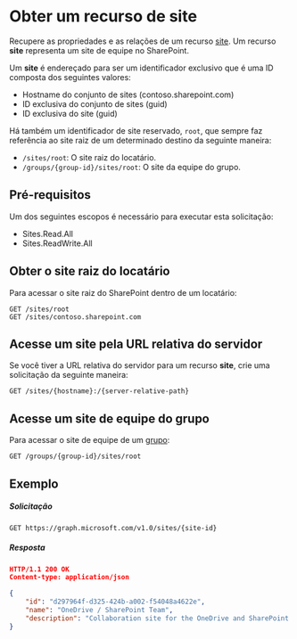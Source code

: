 # <a name="get-a-site-resource"></a>Obter um recurso de site

Recupere as propriedades e as relações de um recurso [site][]. Um recurso **site** representa um site de equipe no SharePoint.

[site]: ../resources/site.md

Um **site** é endereçado para ser um identificador exclusivo que é uma ID composta dos seguintes valores:

* Hostname do conjunto de sites (contoso.sharepoint.com)
* ID exclusiva do conjunto de sites (guid)
* ID exclusiva do site (guid)

Há também um identificador de site reservado, `root`, que sempre faz referência ao site raiz de um determinado destino da seguinte maneira:

* `/sites/root`: O site raiz do locatário.
* `/groups/{group-id}/sites/root`: O site da equipe do grupo.

## <a name="prerequisites"></a>Pré-requisitos

Um dos seguintes escopos é necessário para executar esta solicitação:

* Sites.Read.All
* Sites.ReadWrite.All

## <a name="get-the-tenants-root-site"></a>Obter o site raiz do locatário

Para acessar o site raiz do SharePoint dentro de um locatário:

```http
GET /sites/root
GET /sites/contoso.sharepoint.com
```

## <a name="access-a-site-by-server-relative-url"></a>Acesse um site pela URL relativa do servidor

Se você tiver a URL relativa do servidor para um recurso **site**, crie uma solicitação da seguinte maneira:

```http
GET /sites/{hostname}:/{server-relative-path}
```

## <a name="access-a-group-team-site"></a>Acesse um site de equipe do grupo

Para acessar o site de equipe de um [grupo](../resources/group.md):

```http
GET /groups/{group-id}/sites/root
```

## <a name="example"></a>Exemplo

##### <a name="request"></a>Solicitação

<!-- { "blockType": "request", "name": "get-site", "scopes": "sites.read.all service.sharepoint" } -->

```http
GET https://graph.microsoft.com/v1.0/sites/{site-id}
```

##### <a name="response"></a>Resposta

<!-- { "blockType": "response", "@type": "microsoft.graph.site", "truncated": true } -->

```json
HTTP/1.1 200 OK
Content-type: application/json

{
    "id": "d297964f-d325-424b-a002-f54048a4622e",
    "name": "OneDrive / SharePoint Team",
    "description": "Collaboration site for the OneDrive and SharePoint team",
}
```

<!-- {
  "type": "#page.annotation",
  "description": "",
  "keywords": "",
  "section": "documentation",
  "tocPath": "Site/Get site by ID"
} -->
